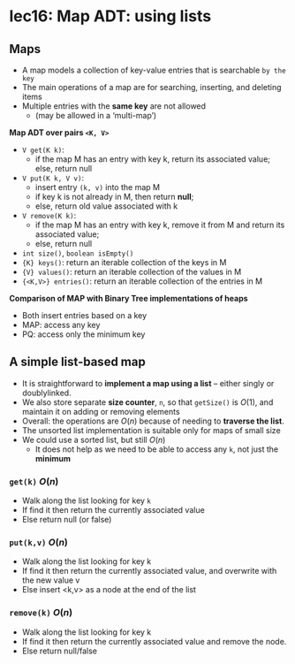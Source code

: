 # lec16: Map ADT: using lists

## Maps

-   A map models a collection of key-value entries that is searchable `by the key`
-   The main operations of a map are for searching, inserting, and deleting items
-   Multiple entries with the **same key** are not allowed
    -   (may be allowed in a ‘multi-map’)

**Map ADT over pairs `<K, V>`**

-   `V get(K k)`:
    -   if the map M has an entry with key k, return its associated value; else, return null
-   `V put(K k, V v)`: 
    -   insert entry `(k, v)` into the map M
    -   if key k is not already in M, then return **null**; 
    -   else, return old value associated with k
-   `V remove(K k)`: 
    -   if the map M has an entry with key k, remove it from M and return its associated value;
    -   else, return null
-   `int size()`, `boolean isEmpty()`
-   `{K} keys()`: return an iterable collection of the keys in M
-   `{V} values()`: return an iterable collection of the values in M
-   `{<K,V>} entries()`: return an iterable collection of the entries in M

**Comparison of MAP with Binary Tree implementations of heaps**

-   Both insert entries based on a key
-   MAP: access any key
-   PQ: access only the minimum key

## A simple list-based map

-   It is straightforward to **implement a map using a list** – either singly or doublylinked.
-   We also store separate **size counter**, `n`, so that `getSize()` is $O(1)$​, and maintain it on adding or removing elements
-   Overall: the operations are $O(n)$ because of needing to **traverse the list**.
-   The unsorted list implementation is suitable only for maps of small size
-   We could use a sorted list, but still $O(n)$
    -   It does not help as we need to be able to access any `k`, not just the **minimum**

### `get(k)` $O(n)$

-   Walk along the list looking for key `k`
-   If find it then return the currently associated value
-   Else return null (or false)

### `put(k,v)` $O(n)$

-   Walk along the list looking for key k
-   If find it then return the currently associated value, and overwrite with the new value v
-   Else insert <k,v> as a node at the end of the list

### `remove(k)` $O(n)$

-   Walk along the list looking for key k
-   If find it then return the currently associated value and remove the node.
-   Else return null/false


